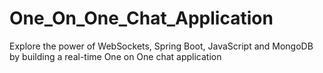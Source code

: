 # One_On_One_Chat_Application
Explore the power of WebSockets, Spring Boot, JavaScript and MongoDB by building a real-time One on One chat application
